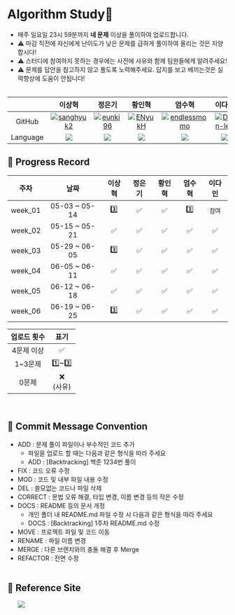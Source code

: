 # Algorithm Study📝
- 매주 일요일 23시 59분까지 <b>네 문제</b> 이상을 풀이하여 업로드합니다.</br>
- ⚠️ 마감 직전에 자신에게 난이도가 낮은 문제를 급하게 풀이하여 올리는 것은 지양합시다!</br>
- ⚠️ 스터디에 참여하지 못하는 경우에는 사전에 사유와 함께 팀원들에게 알려주세요!
- ⚠️ 문제를 답안을 참고하지 않고 풀도록 노력해주세요. 답지를 보고 베끼는것은 실력향상에 도움이 안됩니다!
<br></br>

|  | 이상혁 | 정은기 | 황인혁 | 엄수혁 | 이다인 |
| :---: | :---: | :---: | :---: | :---: | :---: |
| GitHub | [![sanghyuk2](https://github.com/sanghyuk2.png?width=200px)](https://github.com/sanghyuk2) | [![eunki96](https://github.com/eunki96.png?width=200px)](https://github.com/eunki96) | [![ENyukH](https://github.com/ENyukH.png?width=200px)](https://github.com/ENyukH) |[![endlessmomo](https://github.com/endlessmomo.png?width=200px)](https://github.com/endlessmomo) |[![Dain-lee](https://github.com/dain-lee.png?width=200px)](https://github.com/dain-lee)
| Language | <img src="https://img.shields.io/badge/Java-007396?style=for-the-badge&logo=java&logoColor=white"> | <img src="https://img.shields.io/badge/Java-007396?style=for-the-badge&logo=java&logoColor=white"> | <img src="https://img.shields.io/badge/Java-007396?style=for-the-badge&logo=java&logoColor=white"> | <img src="https://img.shields.io/badge/Java-007396?style=for-the-badge&logo=java&logoColor=white"> | <img src="https://img.shields.io/badge/Python-007396?style=for-the-badge&logo=java&logoColor=white">


## 📍 Progress Record
|   주차    |      날짜       | 이상혁 | 정은기 | 황인혁 | 엄수혁 | 이다인 |
|:-------:|:-------------:|:-------:|:-------:|:-------:|:-------:|:-------:|
| week_01 | 05-03 ~ 05-14 |      3️⃣      |     ✅      |     ✅      |      3️⃣      |     `참여`    |
| week_02 | 05-15 ~ 05-21 |      ✅      |     ✅      |     ✅      |      ✅      |      ✅      |
| week_03 | 05-29 ~ 06-05 |      3️⃣      |     ✅      |     ✅      |      ✅      |      ✅      |
| week_04 | 06-05 ~ 06-11 |      ✅      |     ✅      |     ✅      |      ✅      |      ✅      |
| week_05 | 06-12 ~ 06-18 |      ✅      |     ✅      |     ✅      |      ✅      |      ✅      |
| week_06 | 06-19 ~ 06-25 |      3️⃣      |     ✅      |     ✅      |      ✅      |      ✅      |

| 업로드 횟수 | 표기 |
| :---: | :---: |
| 4문제 이상 | ✅ |
| 1~3문제 | 1️⃣~3️⃣ |
| 0문제 | ❌ <br/>(사유) |

<br>

## 📍 Commit Message Convention
- ADD : 문제 풀이 파일이나 부수적인 코드 추가
  - 파일을 업로드 할 때는 다음과 같은 형식을 따라 주세요
  - ADD : [Backtracking] 백준 1234번 풀이
- FIX : 코드 오류 수정
- MOD : 코드 및 내부 파일 내용 수정
- DEL : 쓸모없는 코드나 파일 삭제
- CORRECT : 문법 오류 해결, 타입 변경, 이름 변경 등의 작은 수정
- DOCS : README 등의 문서 개정
  - 개인 폴더 내 README.md 파일 수정 시 다음과 같은 형식을 따라 주세요
  - DOCS : [Backtracking] 1주차 README.md 수정
- MOVE : 프로젝트 파일 및 코드 이동
- RENAME : 파일 이름 변경
- MERGE : 다른 브랜치와의 충돌 해결 후 Merge
- REFACTOR : 전면 수정
<br></br>

## 📍 Reference Site
&nbsp;&nbsp;&nbsp;&nbsp;&nbsp; <a href="https://www.notion.so/e880d48f62164ae799dba80bff82591e"><img src="https://img.shields.io./badge/Notion-000000?style=for-the-badge&logo=notion&logoColor=white"></a>
